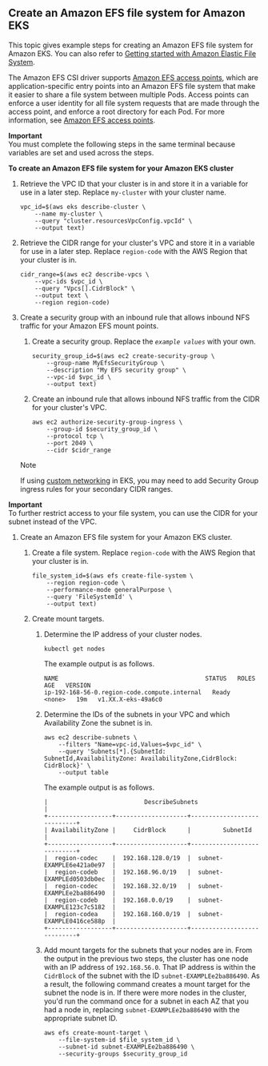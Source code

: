 
## Create an Amazon EFS file system for Amazon EKS

This topic gives example steps for creating an Amazon EFS file system for Amazon EKS. You can also refer to [Getting started with Amazon Elastic File System](https://docs.aws.amazon.com/efs/latest/ug/getting-started.html).

The Amazon EFS CSI driver supports [Amazon EFS access points](https://docs.aws.amazon.com/efs/latest/ug/efs-access-points.html), which are application\-specific entry points into an Amazon EFS file system that make it easier to share a file system between multiple Pods. Access points can enforce a user identity for all file system requests that are made through the access point, and enforce a root directory for each Pod. For more information, see [Amazon EFS access points](../examples/kubernetes/access_points/README.md).

**Important**  
You must complete the following steps in the same terminal because variables are set and used across the steps.

**To create an Amazon EFS file system for your Amazon EKS cluster**

1. Retrieve the VPC ID that your cluster is in and store it in a variable for use in a later step. Replace `my-cluster` with your cluster name.

   ```
   vpc_id=$(aws eks describe-cluster \
       --name my-cluster \
       --query "cluster.resourcesVpcConfig.vpcId" \
       --output text)
   ```

1. Retrieve the CIDR range for your cluster's VPC and store it in a variable for use in a later step. Replace `region-code` with the AWS Region that your cluster is in.

   ```
   cidr_range=$(aws ec2 describe-vpcs \
       --vpc-ids $vpc_id \
       --query "Vpcs[].CidrBlock" \
       --output text \
       --region region-code)
   ```

1. Create a security group with an inbound rule that allows inbound NFS traffic for your Amazon EFS mount points.

   1. Create a security group. Replace the *`example values`* with your own.

      ```
      security_group_id=$(aws ec2 create-security-group \
          --group-name MyEfsSecurityGroup \
          --description "My EFS security group" \
          --vpc-id $vpc_id \
          --output text)
      ```

   1. Create an inbound rule that allows inbound NFS traffic from the CIDR for your cluster's VPC.

      ```
      aws ec2 authorize-security-group-ingress \
          --group-id $security_group_id \
          --protocol tcp \
          --port 2049 \
          --cidr $cidr_range
      ```

   > [!NOTE]
   > If using [custom networking](https://aws.github.io/aws-eks-best-practices/networking/custom-networking/) in EKS, you may need to add Security Group ingress rules for your secondary CIDR ranges.
   
**Important**  
To further restrict access to your file system, you can use the CIDR for your subnet instead of the VPC.

1. Create an Amazon EFS file system for your Amazon EKS cluster.

   1. Create a file system. Replace `region-code` with the AWS Region that your cluster is in.

      ```
      file_system_id=$(aws efs create-file-system \
          --region region-code \
          --performance-mode generalPurpose \
          --query 'FileSystemId' \
          --output text)
      ```

   1. Create mount targets.

      1. Determine the IP address of your cluster nodes.

         ```
         kubectl get nodes
         ```

         The example output is as follows.

         ```
         NAME                                         STATUS   ROLES    AGE   VERSION
         ip-192-168-56-0.region-code.compute.internal   Ready    <none>   19m   v1.XX.X-eks-49a6c0
         ```

      1. Determine the IDs of the subnets in your VPC and which Availability Zone the subnet is in.

         ```
         aws ec2 describe-subnets \
             --filters "Name=vpc-id,Values=$vpc_id" \
             --query 'Subnets[*].{SubnetId: SubnetId,AvailabilityZone: AvailabilityZone,CidrBlock: CidrBlock}' \
             --output table
         ```

         The example output is as follows.

         ```
         |                           DescribeSubnets                          |
         +------------------+--------------------+----------------------------+
         | AvailabilityZone |     CidrBlock      |         SubnetId           |
         +------------------+--------------------+----------------------------+
         |  region-codec    |  192.168.128.0/19  |  subnet-EXAMPLE6e421a0e97  |
         |  region-codeb    |  192.168.96.0/19   |  subnet-EXAMPLEd0503db0ec  |
         |  region-codec    |  192.168.32.0/19   |  subnet-EXAMPLEe2ba886490  |
         |  region-codeb    |  192.168.0.0/19    |  subnet-EXAMPLE123c7c5182  |
         |  region-codea    |  192.168.160.0/19  |  subnet-EXAMPLE0416ce588p  |
         +------------------+--------------------+----------------------------+
         ```

      1. Add mount targets for the subnets that your nodes are in. From the output in the previous two steps, the cluster has one node with an IP address of `192.168.56.0`. That IP address is within the `CidrBlock` of the subnet with the ID `subnet-EXAMPLEe2ba886490`. As a result, the following command creates a mount target for the subnet the node is in. If there were more nodes in the cluster, you'd run the command once for a subnet in each AZ that you had a node in, replacing `subnet-EXAMPLEe2ba886490` with the appropriate subnet ID.

         ```
         aws efs create-mount-target \
             --file-system-id $file_system_id \
             --subnet-id subnet-EXAMPLEe2ba886490 \
             --security-groups $security_group_id
         ```
